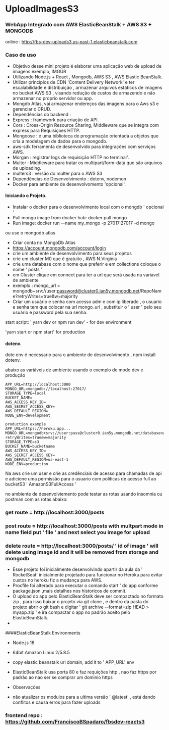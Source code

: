 # UploadImagesS3
### WebApp Integrado com AWS ElasticBeanStalk + AWS S3 + MONGODB
online :   http://fbs-dev-uploads3.us-east-1.elasticbeanstalk.com


### Caso de uso
- Objetivo desse mini projeto é elaborar uma aplicação web de upload de imagens exemplo, IMGUR
- Utilizando Node.js + React , Mongodb, AWS S3 , AWS Elastic BeanStalk.
- Utilizar princípios de CDN 'Content Delivery Network' e ter escalabilidade e distribuição ,  armazenar arquivos estáticos de imagens no bucket AWS S3 , visando redução de custos de armazendo e não armazenar no proprio servidor ou app.
- Mongdb Atlas, vai armazenar endereços das imagens para o Aws s3 e gerenciar o CRUD.
- Dependências do backend : 
 - Express : framework para criação de API.
 - Cors : Cross-Origin Resource Sharing, Middleware que se integra com express para Requisiçoes HTTP.
 - Mongoose :  é uma biblioteca de programação orientada a objetos que cria a modelagem de dados para o mongodb.
 - aws-sdk ferramenta de desenvolvido para integrações com serviços AWS.
 - Morgan : registrar logs de requisição HTTP no terminal'.
 - Multer : Middleware para tratar os multipart/form-data que são arquivos de uploading.
 - multers3 : versão do multer para o AWS S3
 - Dependências de Desenvolvimento : dotenv, nodemon
 - Docker para ambiente de desenvolvomento 'opcional'.

#### Iniciando o Projeto.

- Instalar o docker para o desenvolvimento local com o mongdb  ' opcional '
 - Pull mongo image from docker hub: docker pull mongo
 - Run image: docker run --name my_mongo -p 27017:27017 -d mongo

ou use o mongodb atlas

- Criar conta no MongoDb Atlas
 - https://account.mongodb.com/account/login
 - crie um ambiente de desenvolvimento para seus projetos
 - crie um cluster M0 que é gratuito , AWS N.Virginia
 - crie uma database com o nome que preferir e  em collections coloque o nome ' posts ' 
 - em Cluster clique em connect para ter a url que será usada na variavel de ambiente
 - exemplo : mongo_url  = mongodb+srv://user:password@cluster0.ian5y.mongodb.net/RepoName?retryWrites=true&w=majority
 - Criar um usuário e senha com acesso adm e com ip liberado , o usuario e senha tem que colocar na url mongo_url , substituir o ' user ' pelo seu usuário e password pela sua senha.

start script: ' yarn dev  or npm run dev'   - for dev environment

'yarn start or npm start' for production


#### dotenv.
dote env é necessario para o ambiente de desenvolvimento ,  npm install dotenv.

abaixo as variáveis de ambiente usando o exemplo de modo dev e produção

````
APP_URL=http://localhost:3000
MONGO_URL=mongodb://localhost:27017/   
STORAGE_TYPE=local
BUCKET_NAME=
AWS_ACCESS_KEY_ID=
AWS_SECRET_ACCESS_KEY=
AWS_DEFAULT_REGION=
NODE_ENV=development

production example
APP_URL=https://heroku.app...
MONGO_URL=mongodb+srv://user:pass@cluster0.ian5y.mongodb.net/databasename?retryWrites=true&w=majority
STORAGE_TYPE=s3
BUCKET_NAME=bucketname
AWS_ACCESS_KEY_ID=
AWS_SECRET_ACCESS_KEY=
AWS_DEFAULT_REGION=us-east-1
NODE_ENV=production
````
  
Na aws crie um user e crie as credênciais de acesso para chamadas de api e adicione uma permissão para o usuario com politicas de acesso full ao bucketS3
' AmazonS3FullAccess ' 



no ambiente de desenvolviemento pode testar as rotas usando insomnia ou postman com as rotas abaixo:
### get route = http://localhost:3000/posts

### post route = http://localhost:3000/posts  with multpart mode  in name field put ' file '  and next select you image for upload

### delete route = http://localhost:3000/posts/ ' id of image ' will delete using image id  and it will be removed from storage and mongodb


- Esse projeto foi inicialmente desenvolvindo apartir da aula da ' RocketSeat' inicialmente projetado para funcionar no Heroku para evitar custos no heroku fiz a mudança para AWS.
 -  Procfile foi alterado para executar o comando  start ' do app conforme package.json ,mais detalhes nos historicos de commit.
 -  O upload do app pelo ElasticBeanStalk  deve ser compactado no formato zip , para isso baixar o projeto via git clone , e dentro da pasta do projeto abrir o git bash e digitar ' git archive --format=zip HEAD > myapp.zip '   e ira compactar o app no padrão aceito pelo ElasticBeanStalk.
 -  
####ElasticBeanStalk Environments
- Node.js  18
- 64bit Amazon Linux 2/5.8.5
- copy elastic beanstalk url domain,   add it to ' APP_URL' env
- ElasticBeanStalk usa porta 80 e faz requições http , nao faz https por padrão ao nao ser se comprar um dominio https

- Observações
 - não atualizar os modulos para a ultima versão ' @latest'  , está dando conflitos e causa erros para fazer uploads


### frontend repo : https://github.com/FranciscoBSpadaro/fbsdev-reacts3
